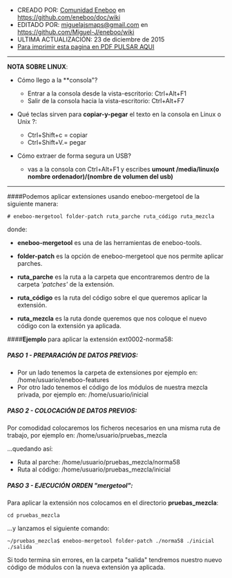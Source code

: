 * CREADO POR: [Comunidad Eneboo](http://www.eneboo.org) en https://github.com/eneboo/doc/wiki
* EDITADO POR: miguelajsmaps@gmail.com en https://github.com/Miguel-J/eneboo/wiki
* ULTIMA ACTUALIZACIÓN: 23 de diciembre de 2015
* [Para imprimir esta pagina en PDF PULSAR AQUI](https://gitprint.com/Miguel-J/eneboo/wiki/C%C3%B3mo-a%C3%B1adir-una-extensi%C3%B3n-a-una-mezcla-con-MergeTool)

----
**NOTA SOBRE LINUX**:
* Cómo llego a la **consola"?
     * Entrar a la consola desde la vista-escritorio: Ctrl+Alt+F1
     * Salir de la consola hacia la vista-escritorio: Ctrl+Alt+F7

* Qué teclas sirven para **copiar-y-pegar** el texto en la consola en Linux o Unix ?:
     * Ctrl+Shift+c = copiar
     * Ctrl+Shift+V.= pegar

* Cómo extraer de forma segura un USB?
     * vas a la consola con Ctrl+Alt+F1 y escribes **umount /media/linux(o nombre ordenador)/(nombre de volumen del usb)**

----
####Podemos aplicar extensiones usando eneboo-mergetool de la siguiente manera:

`# eneboo-mergetool folder-patch ruta_parche ruta_código ruta_mezcla`

donde:

* **eneboo-mergetool** es una de las herramientas de eneboo-tools.

* **folder-patch** es la opción de eneboo-mergetool que nos permite aplicar parches.

* **ruta_parche** es la ruta a la carpeta que encontraremos dentro de la carpeta _'patches'_ de la extensión.

* **ruta_código** es la ruta del código sobre el que queremos aplicar la extensión.

* **ruta_mezcla** es la ruta donde queremos que nos coloque el nuevo código con la extensión ya aplicada.



####**Ejemplo** para aplicar la extensión ext0002-norma58:

##### PASO 1 - PREPARACIÓN DE DATOS PREVIOS:

- Por un lado tenemos la carpeta de extensiones por ejemplo en:
         /home/usuario/eneboo-features
- Por otro lado tenemos el código de los módulos de nuestra mezcla privada, por ejemplo en:
         /home/usuario/inicial

##### PASO 2 - COLOCACIÓN DE DATOS PREVIOS:

Por comodidad colocaremos los ficheros necesarios en una misma ruta de trabajo, por ejemplo en:
         /home/usuario/pruebas_mezcla

...quedando así:

- Ruta al parche: /home/usuario/pruebas_mezcla/norma58
- Ruta al código: /home/usuario/pruebas_mezcla/inicial

##### PASO 3 - EJECUCIÓN ORDEN "mergetool":

Para aplicar la extensión nos colocamos en el directorio **pruebas_mezcla**:

`cd pruebas_mezcla`

...y lanzamos el siguiente comando:

`~/pruebas_mezcla$ eneboo-mergetool folder-patch ./norma58 ./inicial ./salida`

Si todo termina sin errores, en la carpeta "salida" tendremos nuestro nuevo código de módulos con la nueva extensión ya aplicada.